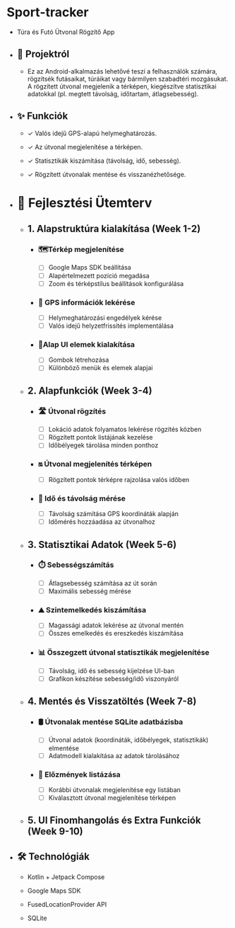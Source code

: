 # Sport-tracker
  - Túra és Futó Ütvonal Rögzítő App

  - ## 📌 Projektról

       - Ez az Android-alkalmazás lehetővé teszi a felhasználók számára, rögzítsék futásaikat, túráikat vagy bármilyen szabadtéri mozgásukat. A rögzített útvonal megjelenik a térképen, kiegészítve statisztikai adatokkal (pl. megtett távolság, időtartam, átlagsebesség).

  - ## ✨ Funkciók 

       - ✓ Valós idejű GPS-alapú helymeghatározás.
      
       - ✓ Az útvonal megjelenítése a térképen.
      
       - ✓ Statisztikák kiszámítása (távolság, idő, sebesség).
      
       - ✓ Rögzített útvonalak mentése és visszanézhetősége.


  - # 📅 Fejlesztési Ütemterv

      - ## 1. Alapstruktúra kialakítása (Week 1-2)
           - ### 🗺️Térkép megjelenítése
              - [ ] Google Maps SDK beállítása
              - [ ] Alapértelmezett pozíció megadása
              - [ ] Zoom és térképstílus beállítások konfigurálása
           - ### 📍 GPS információk lekérése
              - [ ] Helymeghatározási engedélyek kérése
              - [ ] Valós idejű helyzetfrissítés implementálása
           - ### 💅Alap UI elemek kialakítása
              - [ ] Gombok létrehozása
              - [ ] Különböző menük és elemek alapjai
     
      - ## 2. Alapfunkciók (Week 3-4)
           - ### 🛣️ Útvonal rögzítés
              - [ ] Lokáció adatok folyamatos lekérése rögzítés közben
              - [ ] Rögzített pontok listájának kezelése
              - [ ] Időbélyegek tárolása minden ponthoz
           - ### 🔛 Útvonal megjelenítés térképen
              - [ ] Rögzített pontok térképre rajzolása valós időben
           - ### 📏 Idő és távolság mérése
              - [ ] Távolság számítása GPS koordináták alapján
              - [ ] Időmérés hozzáadása az útvonalhoz
    
      - ## 3. Statisztikai Adatok (Week 5-6)
           - ### ⏱️ Sebességszámítás
              - [ ] Átlagsebesség számítása az út során
              - [ ] Maximális sebesség mérése
           - ### ⛰️ Szintemelkedés kiszámítása
              - [ ] Magassági adatok lekérése az útvonal mentén
              - [ ] Összes emelkedés és ereszkedés kiszámítása
           - ### 📊 Összegzett útvonal statisztikák megjelenítése
              - [ ] Távolság, idő és sebesség kijelzése UI-ban
              - [ ] Grafikon készítése sebesség/idő viszonyáról
    
      - ## 4. Mentés és Visszatöltés (Week 7-8)
           - ### 🛢 Útvonalak mentése SQLite adatbázisba
              - [ ] Útvonal adatok (koordináták, időbélyegek, statisztikák) elmentése
              - [ ] Adatmodell kialakítása az adatok tárolásához
           - ### 💾 Előzmények listázása
              - [ ] Korábbi útvonalak megjelenítése egy listában
              - [ ] Kiválasztott útvonal megjelenítése térképen
    
      - ## 5. UI Finomhangolás és Extra Funkciók (Week 9-10)


  - ## 🛠️ Technológiák
    
       - Kotlin + Jetpack Compose
    
       - Google Maps SDK
    
       - FusedLocationProvider API
    
       - SQLite
